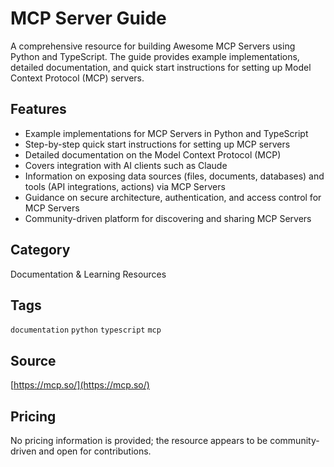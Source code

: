 # MCP Server Guide

A comprehensive resource for building Awesome MCP Servers using Python and TypeScript. The guide provides example implementations, detailed documentation, and quick start instructions for setting up Model Context Protocol (MCP) servers.

## Features
- Example implementations for MCP Servers in Python and TypeScript
- Step-by-step quick start instructions for setting up MCP servers
- Detailed documentation on the Model Context Protocol (MCP)
- Covers integration with AI clients such as Claude
- Information on exposing data sources (files, documents, databases) and tools (API integrations, actions) via MCP Servers
- Guidance on secure architecture, authentication, and access control for MCP Servers
- Community-driven platform for discovering and sharing MCP Servers

## Category
Documentation & Learning Resources

## Tags
`documentation` `python` `typescript` `mcp`

## Source
[https://mcp.so/](https://mcp.so/)

## Pricing
No pricing information is provided; the resource appears to be community-driven and open for contributions.